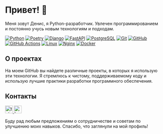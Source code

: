 # Привет! 👋

Меня зовут Денис, я Python-разработчик. Увлечен программированием и постоянно учусь новым технологиям и подходам.

[![Python](https://img.shields.io/badge/Python-3776AB?style=for-the-badge&logo=python&logoColor=white)](https://www.python.org/)
[![Poetry](https://img.shields.io/badge/Poetry-60A5FA?style=for-the-badge&logo=poetry&logoColor=white)](https://python-poetry.org/)
[![Django](https://img.shields.io/badge/Django-092E20?style=for-the-badge&logo=django&logoColor=white)](https://www.djangoproject.com/)
[![FastAPI](https://img.shields.io/badge/FastAPI-009688?style=for-the-badge&logo=fastapi&logoColor=white)](https://fastapi.tiangolo.com/)
[![PostgreSQL](https://img.shields.io/badge/PostgreSQL-336791?style=for-the-badge&logo=postgresql&logoColor=white)](https://www.postgresql.org/)
[![Git](https://img.shields.io/badge/Git-F05032?style=for-the-badge&logo=git&logoColor=white)](https://git-scm.com/)
[![GitHub](https://img.shields.io/badge/GitHub-181717?style=for-the-badge&logo=github&logoColor=white)](https://github.com/)
[![GitHub Actions](https://img.shields.io/badge/GitHub%20Actions-2088FF?style=for-the-badge&logo=github-actions&logoColor=white)](https://github.com/features/actions)
[![Linux](https://img.shields.io/badge/Linux-FCC624?style=for-the-badge&logo=linux&logoColor=black)](https://www.kernel.org/)
[![Nginx](https://img.shields.io/badge/Nginx-009639?style=for-the-badge&logo=nginx&logoColor=white)](https://www.nginx.com/)
[![Docker](https://img.shields.io/badge/Docker-2496ED?style=for-the-badge&logo=docker&logoColor=white)](https://www.docker.com/)

## О проектах

На моем GitHub вы найдете различные проекты, в которых я использую эти технологии. Я стремлюсь к чистому, поддерживаемому коду и использую лучшие практики разработки программного обеспечения.

## Контакты

<a href="https://t.me/den_tretyakoff" target="_blank">
  <img src="https://img.shields.io/badge/Telegram-2CA5E0?style=for-the-badge&logo=telegram&logoColor=white" height="25" alt="telegram logo"  />
</a>

<a href="https://career.habr.com/dentretyakoff" target="_blank">
  <img src="https://img.shields.io/badge/HABR%20CAREER-A9A9A9?style=for-the-badge&logo=Habr&logoColor=white" height="25" alt="habr logo"  />
</a>

Буду рад любым предложениям о сотрудничестве и советам по улучшению моих навыков. Спасибо, что заглянули на мой профиль!
